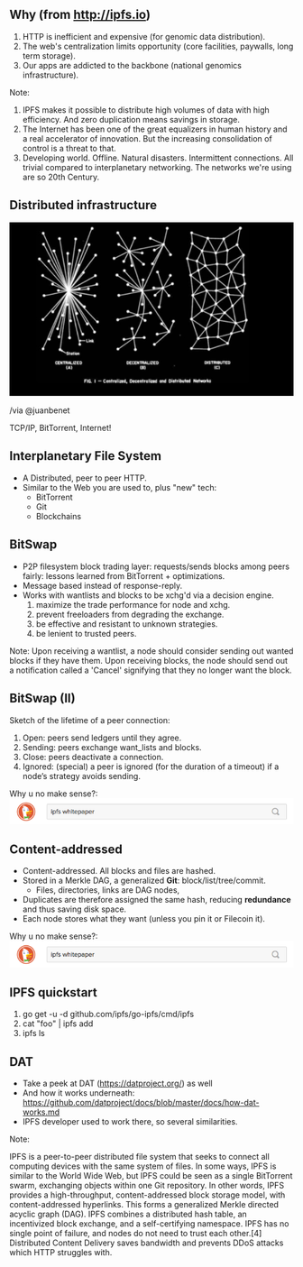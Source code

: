 Why (from http://ipfs.io)
-------------------------

1. HTTP is inefficient and expensive (for genomic data distribution).
2. The web's centralization limits opportunity (core facilities, paywalls, long term storage).
3. Our apps are addicted to the backbone (national genomics infrastructure).

Note:
1. IPFS makes it possible to distribute high volumes of data with high efficiency. And zero duplication means savings in storage.
2. The Internet has been one of the great equalizers in human history and a real accelerator of innovation. But the increasing consolidation of control is a threat to that.
3. Developing world. Offline. Natural disasters. Intermittent connections. All trivial compared to interplanetary networking. The networks we're using are so 20th Century.


Distributed infrastructure
--------------------------

![distributed](res/distributed.png)

/via @juanbenet

TCP/IP, BitTorrent, Internet!


Interplanetary File System
--------------------------
  * A Distributed, peer to peer HTTP.
  * Similar to the Web you are used to, plus "new" tech:
    * BitTorrent
    * Git
    * Blockchains


BitSwap
-------
  * P2P filesystem block trading layer: requests/sends blocks among peers fairly:
    lessons learned from BitTorrent + optimizations.
  * Message based instead of response-reply. 
  * Works with wantlists and blocks to be xchg'd via a decision engine.
    1. maximize the trade performance for node and xchg.
    2. prevent freeloaders from degrading the exchange.
    3. be effective and resistant to unknown strategies.
    4. be lenient to trusted peers.
  
Note:
  Upon receiving a wantlist, a node should consider sending out wanted blocks if they have them. Upon receiving blocks, the node should send out a notification called a 'Cancel' signifying that they no longer want the block.


BitSwap (II)
------------

Sketch of the lifetime of a peer connection:
1. Open: peers send ledgers until they agree.
2. Sending: peers exchange want_lists and blocks.
3. Close: peers deactivate a connection.
4. Ignored: (special) a peer is ignored (for the duration
of a timeout) if a node’s strategy avoids sending.

Why u no make sense?: ![why u no make sense](res/search_ipfs_whitepaper.png)


Content-addressed
-----------------

  * Content-addressed. All blocks and files are hashed.
  * Stored in a Merkle DAG, a generalized **Git**: block/list/tree/commit.
    * Files, directories, links are DAG nodes,
  * Duplicates are therefore assigned the same hash, reducing **redundance** and thus saving disk space.
  * Each node stores what they want (unless you pin it or Filecoin it). 

Why u no make sense?: ![why u no make sense](res/search_ipfs_whitepaper.png)


IPFS quickstart
---------------
  1. go get -u -d github.com/ipfs/go-ipfs/cmd/ipfs
  4. cat "foo" | ipfs add
  5. ipfs ls


DAT
---

* Take a peek at DAT (https://datproject.org/) as well 
* And how it works underneath: https://github.com/datproject/docs/blob/master/docs/how-dat-works.md
* IPFS developer used to work there, so several similarities.

Note:

IPFS is a peer-to-peer distributed file system that seeks to connect all computing devices with the same system of files. In some ways, IPFS is similar to the World Wide Web, but IPFS could be seen as a single BitTorrent swarm, exchanging objects within one Git repository. In other words, IPFS provides a high-throughput, content-addressed block storage model, with content-addressed hyperlinks. This forms a generalized Merkle directed acyclic graph (DAG). IPFS combines a distributed hash table, an incentivized block exchange, and a self-certifying namespace. IPFS has no single point of failure, and nodes do not need to trust each other.[4] Distributed Content Delivery saves bandwidth and prevents DDoS attacks which HTTP struggles with.
